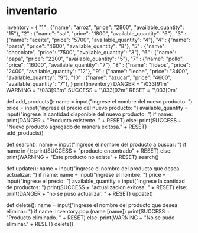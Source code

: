 # inventario
inventory = {
   "1" : {"name": "arroz", "price": "2800", "available_quantity": "15"},
    "2" : {"name": "sal", "price": "1800", "available_quantity": "6"},
    "3" : {"name": "aceite", "price": "5700", "available_quantity": "4"},
    "4" : {"name": "pasta", "price": "4600", "available_quantity": "8"},
    "5" : {"name": "chocolate", "price": "7500", "available_quantity": "3"},
    "6" : {"name": "papa", "price": "2200", "available_quantity": "5"},
    "7" : {"name": "pollo", "price": "16000", "available_quantity": "7"},
    "8" : {"name": "fideos", "price": "2400", "available_quantity": "12"},
    "9" : {"name": "leche", "price": "3400", "available_quantity": "9"},
    "10" : {"name": "azucar", "price": "4600", "available_quantity": "7"},
}
print(inventory)
DANGER = "\033[91m"
WARNING = "\033[93m"
SUCCESS = "\033[92m"
RESET = "\033[0m"

def add_products():
    name = input("ingrese el nombre del nuevo producto: ")
    price = input("ingrese el precio del nuevo producto: ")
    available_quantity = input("ingrese la cantidad disponible del nuevo producto: ")
    if name:
     print(DANGER + "Producto existente. " + RESET)
    else:
     print(SUCCESS + "Nuevo producto agregado de manera exitosa." + RESET)  
add_products()

def search():
    name = input("ingrese el nombre del producto a buscar: ")
    if name in {}:
        print(SUCCESS + "producto encontrado" + RESET)
    else:
        print(WARNING + "Este producto no existe" + RESET)
search()

def update():
    name = input("ingrese el nombre del producto que desea actualizar: ")
    if name:
       name = input("ingrese el nombre: ")
       price = input("ingrese el precio: ")
       available_quantity = input("ingrese la cantidad de productos: ")
       print(SUCCESS + "actualizacion exitosa. " + RESET)
    else:
     print(DANGER + "no se puso actualizar. " + RESET)
update()

def delete():
    name = input("ingrese el nombre del producto que desea eliminar: ")
    if name:
        inventory.pop (name,[name])
        print(SUCCESS + "Producto eliminado. " + RESET)
    else:
        print(WARNING + "No se pudo eliminar." + RESET)
delete()
